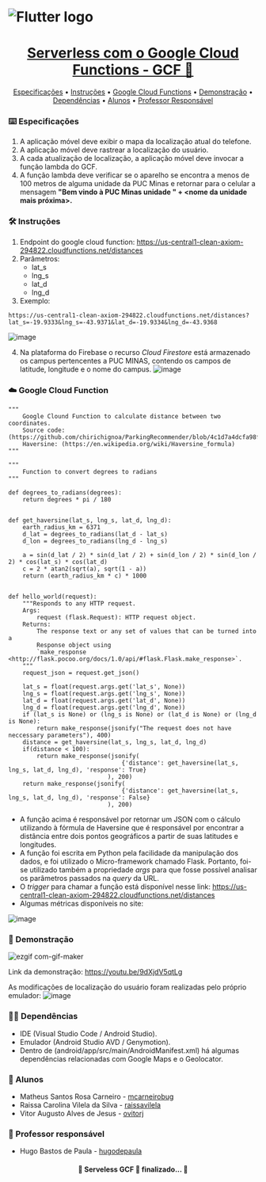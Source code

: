# ![Flutter logo][]

<h1 align="center">
    <a href="https://developers.google.com/learn/topics/functions">Serverless com o Google Cloud Functions - GCF 🔗 </a>
</h1>

<p align="center">
 <a href="#%EF%B8%8F-especificações">Especificações</a> •
 <a href="#-instruções">Instruções</a> • 
 <a href="#cloud-google-cloud-function">Google Cloud Functions</a> • 
 <a href="#iphone-demonstração">Demonstração</a> • 
 <a href="#-dependências">Dependências</a> • 
 <a href="#busts_in_silhouette-alunos">Alunos</a> • 
 <a href="#-professor-responsável">Professor Responsável</a> 
</p>

### ⌨️ Especificações

1. A aplicação móvel deve exibir o mapa da localização atual do telefone.
2. A aplicação móvel deve rastrear a localização do usuário.
3. A cada atualização de localização, a aplicação móvel deve invocar a função lambda do GCF.
4. A função lambda deve verificar se o aparelho se encontra a menos de 100 metros de alguma unidade da PUC Minas e retornar para o celular a mensagem
**"Bem vindo à PUC Minas unidade " + <nome da unidade mais próxima>.**

### 🛠 Instruções

1. Endpoint do google cloud function: https://us-central1-clean-axiom-294822.cloudfunctions.net/distances
2. Parâmetros: 	
	- lat_s
	- lng_s
	- lat_d
	- lng_d
3. Exemplo:
```
https://us-central1-clean-axiom-294822.cloudfunctions.net/distances?lat_s=-19.9333&lng_s=-43.9371&lat_d=-19.9334&lng_d=-43.9368
```

![image](https://user-images.githubusercontent.com/30940498/99136116-00320400-2602-11eb-9d0d-1d3307bf8f15.png)

4. Na plataforma do Firebase o recurso *Cloud Firestore* está armazenado os campus pertencentes a PUC MINAS, contendo os campos de latitude, longitude e o nome do campus.
![image](https://user-images.githubusercontent.com/30940498/99135530-6ff3bf00-2601-11eb-8992-4b83612e3605.png)


### :cloud: Google Cloud Function

```
"""
    Google Clound Function to calculate distance between two coordinates.
    Source code: (https://github.com/chirichignoa/ParkingRecommender/blob/4c1d7a4dcfa98fe459ab54cb7aaac37c68214231/HaversineDistanceService/app.py)
    Haversine: (https://en.wikipedia.org/wiki/Haversine_formula)
"""

"""
    Function to convert degrees to radians 
"""

def degrees_to_radians(degrees):
    return degrees * pi / 180


def get_haversine(lat_s, lng_s, lat_d, lng_d):
    earth_radius_km = 6371
    d_lat = degrees_to_radians(lat_d - lat_s)
    d_lon = degrees_to_radians(lng_d - lng_s)

    a = sin(d_lat / 2) * sin(d_lat / 2) + sin(d_lon / 2) * sin(d_lon / 2) * cos(lat_s) * cos(lat_d)
    c = 2 * atan2(sqrt(a), sqrt(1 - a))
    return (earth_radius_km * c) * 1000


def hello_world(request):
    """Responds to any HTTP request.
    Args:
        request (flask.Request): HTTP request object.
    Returns:
        The response text or any set of values that can be turned into a
        Response object using
        `make_response <http://flask.pocoo.org/docs/1.0/api/#flask.Flask.make_response>`.
    """
    request_json = request.get_json()

    lat_s = float(request.args.get('lat_s', None))
    lng_s = float(request.args.get('lng_s', None))
    lat_d = float(request.args.get('lat_d', None))
    lng_d = float(request.args.get('lng_d', None))
    if (lat_s is None) or (lng_s is None) or (lat_d is None) or (lng_d is None):
        return make_response(jsonify("The request does not have neccessary parameters"), 400)
    distance = get_haversine(lat_s, lng_s, lat_d, lng_d)
    if(distance < 100):
        return make_response(jsonify(
                                {'distance': get_haversine(lat_s, lng_s, lat_d, lng_d), 'response': True}
                            ), 200)
    return make_response(jsonify(
                                {'distance': get_haversine(lat_s, lng_s, lat_d, lng_d), 'response': False}
                            ), 200)
```

- A função acima é responsável por retornar um JSON com o cálculo utilizando à fórmula de Haversine que é responsável por encontrar a distância entre dois pontos geográficos a partir de suas latitudes e longitudes. 
- A função foi escrita em Python pela facilidade da manipulação dos dados, e foi utilizado o Micro-framework chamado Flask. Portanto, foi-se utilizado também a propriedade _args_ para que fosse possível analisar os parâmetros passados na _query_ da URL. 
- O _trigger_ para chamar a função está disponível nesse link: https://us-central1-clean-axiom-294822.cloudfunctions.net/distances
- Algumas métricas disponíveis no site:

![image](https://user-images.githubusercontent.com/30940498/100148962-3aaa6500-2e7c-11eb-82c0-a1f1d9b7a4cc.png)


### :iphone: Demonstração

![ezgif com-gif-maker](https://user-images.githubusercontent.com/30940498/100150439-629ac800-2e7e-11eb-8c11-702c8176ee5e.gif)

Link da demonstração: https://youtu.be/9dXjdV5qtLg

As modificações de localização do usuário foram realizadas pelo próprio emulador:
![image](https://user-images.githubusercontent.com/30940498/100460726-6dd03c80-30a6-11eb-9417-b520b5d584a4.png)

### ✋🏻 Dependências

- IDE (Visual Studio Code / Android Studio).
- Emulador (Android Studio AVD / Genymotion).
- Dentro de (android/app/src/main/AndroidManifest.xml) há algumas dependências relacionadas com Google Maps e o Geolocator.

### :busts_in_silhouette: Alunos

* Matheus Santos Rosa Carneiro - [mcarneirobug](https://github.com/mcarneirobug)
* Raissa Carolina Vilela da Silva - [raissavilela](https://github.com/raissavilela)
* Vitor Augusto Alves de Jesus - [ovitorj](https://github.com/ovitorj)

### 📝 Professor responsável

* Hugo Bastos de Paula - [hugodepaula](https://github.com/hugodepaula)

<h4 align="center"> 
	🚧 Serveless GCF 🚀 finalizado... 🚧
</h4>

[Flutter logo]: https://raw.githubusercontent.com/flutter/website/master/src/_assets/image/flutter-lockup.png
